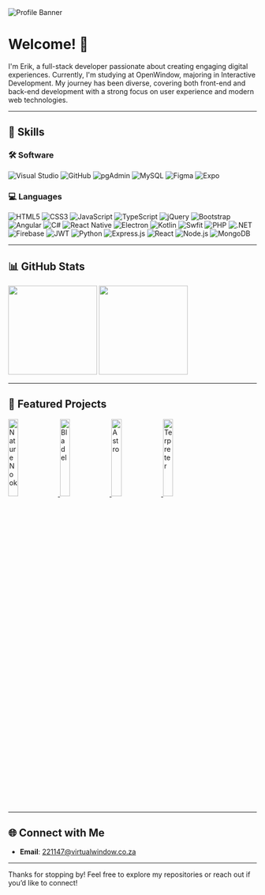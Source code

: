 <img alt="Profile Banner" src="https://github.com/EConradie/ErikConradie/raw/main/assets/banner.png" />

# Welcome! 👋

I'm Erik, a full-stack developer passionate about creating engaging digital experiences. Currently, I'm studying at OpenWindow, majoring in Interactive Development. My journey has been diverse, covering both front-end and back-end development with a strong focus on user experience and modern web technologies.

---

## 🚀 Skills

### 🛠 Software
![Visual Studio](https://img.shields.io/badge/Visual_Studio-000000?style=for-the-badge&logo=visual%20studio&logoColor=white)
![GitHub](https://img.shields.io/badge/GitHub-000000?style=for-the-badge&logo=github&logoColor=white)
![pgAdmin](https://img.shields.io/badge/pgAdmin-000000?style=for-the-badge&logo=postgresql&logoColor=white)
![MySQL](https://img.shields.io/badge/MySQL-000000?style=for-the-badge&logo=mysql&logoColor=white)
![Figma](https://img.shields.io/badge/Figma-000000?style=for-the-badge&logo=figma&logoColor=white)
![Expo](https://img.shields.io/badge/Expo-000000?style=for-the-badge&logo=expo&logoColor=white)


### 💻 Languages
![HTML5](https://img.shields.io/badge/HTML5-000000?style=for-the-badge&logo=html5&logoColor=white)
![CSS3](https://img.shields.io/badge/CSS3-000000?style=for-the-badge&logo=css3&logoColor=white)
![JavaScript](https://img.shields.io/badge/JavaScript-000000?style=for-the-badge&logo=javascript&logoColor=white)
![TypeScript](https://img.shields.io/badge/TypeScript-000000?style=for-the-badge&logo=typescript&logoColor=white)
![jQuery](https://img.shields.io/badge/jQuery-000000?style=for-the-badge&logo=jquery&logoColor=white)
![Bootstrap](https://img.shields.io/badge/Bootstrap-000000?style=for-the-badge&logo=bootstrap&logoColor=white)
![Angular](https://img.shields.io/badge/Angular-000000?style=for-the-badge&logo=angular&logoColor=white)
![C#](https://img.shields.io/badge/C%23-000000?style=for-the-badge&logo=csharp&logoColor=white)
![React Native](https://img.shields.io/badge/React_Native-000000?style=for-the-badge&logo=react&logoColor=white)
![Electron](https://img.shields.io/badge/Electron-000000?style=for-the-badge&logo=electron&logoColor=white)
![Kotlin](https://img.shields.io/badge/Kotlin-000000?style=for-the-badge&logo=kotlin&logoColor=white)
![Swfit](https://img.shields.io/badge/Swift-000000?style=for-the-badge&logo=swift&logoColor=white)
![PHP](https://img.shields.io/badge/PHP-000000?style=for-the-badge&logo=php&logoColor=white)
![.NET](https://img.shields.io/badge/.NET-000000?style=for-the-badge&logo=.net&logoColor=white)
![Firebase](https://img.shields.io/badge/Firebase-000000?style=for-the-badge&logo=firebase&logoColor=white)
![JWT](https://img.shields.io/badge/JWT-000000?style=for-the-badge&logo=JSON%20web%20tokens&logoColor=white)
![Python](https://img.shields.io/badge/Python-000000?style=for-the-badge&logo=python&logoColor=white)
![Express.js](https://img.shields.io/badge/Express.js-000000?style=for-the-badge)
![React](https://img.shields.io/badge/React-000000?style=for-the-badge&logo=react&logoColor=white)
![Node.js](https://img.shields.io/badge/Node.js-000000?style=for-the-badge&logo=nodedotjs&logoColor=white)
![MongoDB](https://img.shields.io/badge/MongoDB-000000?style=for-the-badge&logo=mongodb&logoColor=white)

---

## 📊 GitHub Stats

<p align="left">
  <img src="https://github-readme-stats.vercel.app/api?username=EConradie&show_icons=true&theme=dark" height="180em" />
  <img src="https://github-readme-stats.vercel.app/api/top-langs/?username=EConradie&layout=compact&theme=dark" height="180em" />
</p>

---

## 📂 Featured Projects

<p align="left">
  <a href="https://github.com/EConradie/DV300_Term1_Project.git">
    <img alt="Nature Nook" src="https://github.com/EConradie/ErikConradie/raw/main/assets/naturenook.png" width="20%" />
  </a>
  <a href="https://github.com/EConradie/DV300_Term2_Project.git">
    <img alt="Bladel" src="https://github.com/EConradie/ErikConradie/raw/main/assets/bladel.png" width="20%" />
  </a>
  <a href="https://github.com/DieterR97/Astro.git">
    <img alt="Astro" src="https://github.com/EConradie/ErikConradie/raw/main/assets/astro.png" width="20%" />
  </a>
  <a href="https://github.com/EConradie/DV300_Term4_Project.git">
    <img alt="Terpreter" src="https://github.com/EConradie/ErikConradie/raw/main/assets/terpreter.png" width="20%" />
  </a>
</p>

---

## 🌐 Connect with Me

- **Email**: 221147@virtualwindow.co.za

---

Thanks for stopping by! Feel free to explore my repositories or reach out if you’d like to connect!
